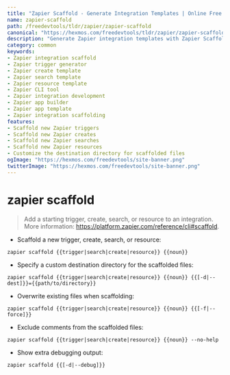```yaml
---
title: "Zapier Scaffold - Generate Integration Templates | Online Free DevTools by Hexmos"
name: zapier-scaffold
path: /freedevtools/tldr/zapier/zapier-scaffold
canonical: "https://hexmos.com/freedevtools/tldr/zapier/zapier-scaffold/"
description: "Generate Zapier integration templates with Zapier Scaffold. Quickly create triggers, searches, creates, and resources for your Zapier apps. Free online tool, no registration required."
category: common
keywords:
- Zapier integration scaffold
- Zapier trigger generator
- Zapier create template
- Zapier search template
- Zapier resource template
- Zapier CLI tool
- Zapier integration development
- Zapier app builder
- Zapier app template
- Zapier integration scaffolding
features:
- Scaffold new Zapier triggers
- Scaffold new Zapier creates
- Scaffold new Zapier searches
- Scaffold new Zapier resources
- Customize the destination directory for scaffolded files
ogImage: "https://hexmos.com/freedevtools/site-banner.png"
twitterImage: "https://hexmos.com/freedevtools/site-banner.png"
---
```


# zapier scaffold

> Add a starting trigger, create, search, or resource to an integration.
> More information: <https://platform.zapier.com/reference/cli#scaffold>.

- Scaffold a new trigger, create, search, or resource:

`zapier scaffold {{trigger|search|create|resource}} {{noun}}`

- Specify a custom destination directory for the scaffolded files:

`zapier scaffold {{trigger|search|create|resource}} {{noun}} {{[-d|--dest]}}={{path/to/directory}}`

- Overwrite existing files when scaffolding:

`zapier scaffold {{trigger|search|create|resource}} {{noun}} {{[-f|--force]}}`

- Exclude comments from the scaffolded files:

`zapier scaffold {{trigger|search|create|resource}} {{noun}} --no-help`

- Show extra debugging output:

`zapier scaffold {{[-d|--debug]}}`
